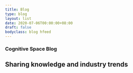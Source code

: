 ```yaml
---
title: Blog
type: blog
layout: list
date: 2020-07-06T00:00:00+08:00
draft: false
bodyclass: blog hfeed
---
```


<!-- banner start  -->
<section id="814" class=" product-banner blog-banner" style="background-image: url('https://cognitivespace.wpengine.com/wp-content/themes/cognitive-space/assets/images/blog-banner.png');">

  <div class="container h-100">
        <div
          class="row h-100 align-items-center text-center justify-content-center"
        >
          <div class="col-lg-12 col-md-12 col-sm-12">
                  <h3 class="wow">Cognitive Space Blog</h3>
                        <h2 class="wow">
          Sharing knowledge and industry trends        </h2>
              </div>
    </div>
  </div>
</section>
<!-- banner end  -->
